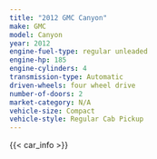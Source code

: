 ```yaml
---
title: "2012 GMC Canyon"
make: GMC
model: Canyon
year: 2012
engine-fuel-type: regular unleaded
engine-hp: 185
engine-cylinders: 4
transmission-type: Automatic
driven-wheels: four wheel drive
number-of-doors: 2
market-category: N/A
vehicle-size: Compact
vehicle-style: Regular Cab Pickup
---
```


{{< car_info >}}
